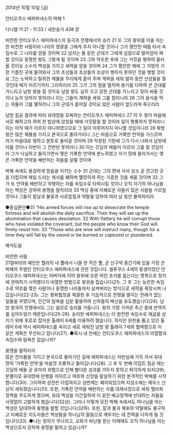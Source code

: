 2014년 10월 10일 (금)

안티오쿠스 에피파네스의 박해 1



다니엘 11:21 - 11:33 / 새찬송가 438 장


비천한 안티오쿠스 에피파네스의 등극과 전쟁에서의 승리
21 또 그의 왕위를 이을 자는 한 비천한 사람이라 나라의 영광을 그에게 주지 아니할 것이나 그가 평안한 때를 타서 속임수로 그 나라를 얻을 것이며 22 넘치는 물 같은 군대가 그에게 넘침으로 말미암아 패할 것이요 동맹한 왕도 그렇게 될 것이며 23 그와 약조한 후에 그는 거짓을 행하여 올라올 것이요 소수의 백성을 가지고 세력을 얻을 것이며 24 그가 평안한 때에 그 지방의 가장 기름진 곳에 들어와서 그의 조상들과 조상들의 조상이 행하지 못하던 것을 행할 것이요 그는 노략하고 탈취한 재물을 무리에게 흩어 주며 계략을 세워 얼마 동안 산성들을 칠 것인데 때가 이르기까지 그리하리라 25 그가 그의 힘을 떨치며 용기를 다하여 큰 군대를 거느리고 남방 왕을 칠 것이요 남방 왕도 심히 크고 강한 군대를 거느리고 맞아 싸울 것이나 능히 당하지 못하리니 이는 그들이 계략을 세워 그를 침이니라 26 그의 음식을 먹는 자들이 그를 멸하리니 그의 군대가 흩어질 것이요 많은 사람이 엎드러져 죽으리라

남방 침공 결과에 따라 유대땅을 모욕하는 안티오쿠스 에피파네스
27 이 두 왕이 마음에 서로 해하고자 하여 한 밥상에 앉았을 때에 거짓말을 할 것이라 일이 형통하지 못하리니 이는 아직 때가 이르지 아니하였으므로 그 일이 이루어지지 아니할 것임이니라 28 북방 왕은 많은 재물을 가지고 본국으로 돌아가리니 그는 마음으로 거룩한 언약을 거스르며 자기 마음대로 행하고 본토로 돌아갈 것이며 29 작정된 기한에 그가 다시 나와서 남방에 이를 것이나 이번이 그 전번만 못하리니 30 이는 깃딤의 배들이 이르러 그를 칠 것임이라 그가 낙심하고 돌아가면서 맺은 거룩한 언약에 분노하였고 자기 땅에 돌아가서는 맺은 거룩한 언약을 배반하는 자들을 살필 것이며

박해 속에도 용감하게 믿음을 지키는 소수
31 군대는 그의 편에 서서 성소 곧 견고한 곳을 더럽히며 매일 드리는 제사를 폐하며 멸망하게 하는 가증한 것을 세울 것이며 32 그가 또 언약을 배반하고 악행하는 자를 속임수로 타락시킬 것이나 오직 자기의 하나님을 아는 백성은 강하여 용맹을 떨치리라 33 백성 중에 지혜로운 자들이 많은 사람을 가르칠 것이나 그들이 칼날과 불꽃과 사로잡힘과 약탈을 당하여 여러 날 동안 몰락하리라



●중심문단●31 “His armed forces will rise up to desecrate the temple fortress and will abolish the daily sacrifice. Then they will set up the abomination that causes desolation. 32 With flattery he will corrupt those who have violated the covenant, but the people who know their God will firmly resist him. 33 “Those who are wise will instruct many, though for a time they will fall by the sword or be burned or captured or plundered.

해석도움





비천한 사람  
21절부터의 예언은 헬라의 네 뿔에서 나올 한 작은 뿔, 곧 신구약 중간기에 있을 가장 큰 박해의 주범인 안티오쿠스 에피파네스에 관한 것입니다. 셀류쿠스 4세의 동생이었던 안티오쿠스 에피파네스는 아버지에 이어 왕위에 오른 어린 조카를 돕는다는 명목으로 정치에 관여하기 시작했다가 비열한 방법으로 왕권을 잡습니다(21). 그 후 그는 능란한 속임수로 약조를 맺은 사람이나 동맹한 나라들까지 삼켜버리는 방식으로 세력을 확장시켜 나갔습니다(22-23). 그는 평화협정을 체결한 후 기습적으로 전쟁을 벌이는 전례가 없는 일들을 꾸몄으며, 인간의 탐욕을 십분 활용하여 신하들의 배신을 유도했습니다(24). 남방 왕과의 전쟁에서도 그는 음모로 승리를 거둡니다. 왕의 가장 가까운 측근 중에 반역자를 심어두었기 때문입니다(25-26). 승리한 에피파네스는 더 완전한 속임수로 애굽을 삼키기 위해 포로로 잡아온 톨레미 6세를 이용하려 했습니다. 하지만 원한을 품고 있던 톨레미 6세 역시 에피파네스를 속이고 새로 세워진 남방 왕 톨레미 7세와 협력함으로 이 같은 계획은 무산되고 맙니다(27). 
●혹시 내 안에는 안티오쿠스 에피파네스의 비열함과 속임수와 탐욕은 없습니까?

용맹을 발하리라  
많은 전리품을 가지고 본국으로 돌아가던 길에 에피파네스는 자만심에 가득 차서 유대 땅의 ‘거룩한 언약’을 마음껏 조롱하고 돌아갑니다(28). 그 후 두 번째 이집트 침공 때는 깃딤의 배들 곧 로마의 위협으로 인해 별다른 성과를 거두지 못하고 퇴각하게 되자(29), 분풀이로 유대땅에 만행을 저지르고 여호와 신앙을 말살하기 위한 본격적인 박해를 시작합니다(30). 그리하여 성전은 더럽혀지고 상번제는 폐지되었으며 지성소에는 제우스 신상이 세워졌습니다(31). 또한, 거룩한 언약을 배반하는 자를 대제사장으로 세워 헬라화 정책을 주도하게 했으며, 유대 백성을 이간질하여 이 같은 배교정책에 반대하는 자들을 사정없이 고발하게 했습니다(32상). 그러나 이렇게 모진 박해 속에서도 하나님을 아는 백성은 담대하여 용맹을 발할 것입니다(32하). 또한, 칼과 불과 체포와 약탈에도 불구하고 지혜로운 지도자들은 백성들을 하나님의 말씀으로 깨우치는 데 전력을 다하게 될 것입니다(33). 
●나는 정의가 무너지고, 교회가 비난을 받는 이때에도 오직 하나님을 아는 백성으로서 강하여 용맹을 떨치고 있습니까?